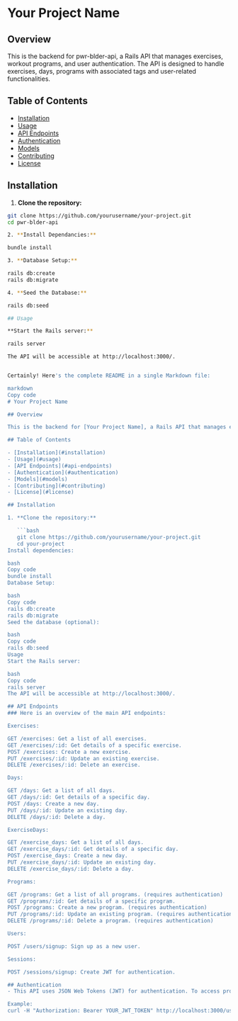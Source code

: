 # Your Project Name

## Overview

This is the backend for pwr-blder-api, a Rails API that manages exercises, workout programs, and user authentication. The API is designed to handle exercises, days, programs with associated tags and user-related functionalities.

## Table of Contents

- [Installation](#installation)
- [Usage](#usage)
- [API Endpoints](#api-endpoints)
- [Authentication](#authentication)
- [Models](#models)
- [Contributing](#contributing)
- [License](#license)

## Installation

1. **Clone the repository:**

```bash
git clone https://github.com/yourusername/your-project.git
cd pwr-blder-api

2. **Install Dependancies:**

bundle install

3. **Database Setup:**

rails db:create
rails db:migrate

4. **Seed the Database:**

rails db:seed

## Usage

**Start the Rails server:**

rails server

The API will be accessible at http://localhost:3000/.


Certainly! Here's the complete README in a single Markdown file:

markdown
Copy code
# Your Project Name

## Overview

This is the backend for [Your Project Name], a Rails API that manages exercises, workout programs, and user authentication. The API is designed to handle exercises, days, programs, tags, and user-related functionalities.

## Table of Contents

- [Installation](#installation)
- [Usage](#usage)
- [API Endpoints](#api-endpoints)
- [Authentication](#authentication)
- [Models](#models)
- [Contributing](#contributing)
- [License](#license)

## Installation

1. **Clone the repository:**

   ```bash
   git clone https://github.com/yourusername/your-project.git
   cd your-project
Install dependencies:

bash
Copy code
bundle install
Database Setup:

bash
Copy code
rails db:create
rails db:migrate
Seed the database (optional):

bash
Copy code
rails db:seed
Usage
Start the Rails server:

bash
Copy code
rails server
The API will be accessible at http://localhost:3000/.

## API Endpoints
### Here is an overview of the main API endpoints:

Exercises:

GET /exercises: Get a list of all exercises.
GET /exercises/:id: Get details of a specific exercise.
POST /exercises: Create a new exercise.
PUT /exercises/:id: Update an existing exercise.
DELETE /exercises/:id: Delete an exercise.

Days:

GET /days: Get a list of all days.
GET /days/:id: Get details of a specific day.
POST /days: Create a new day.
PUT /days/:id: Update an existing day.
DELETE /days/:id: Delete a day.

ExerciseDays:

GET /exercise_days: Get a list of all days.
GET /exercise_days/:id: Get details of a specific day.
POST /exercise_days: Create a new day.
PUT /exercise_days/:id: Update an existing day.
DELETE /exercise_days/:id: Delete a day.

Programs:

GET /programs: Get a list of all programs. (requires authentication)
GET /programs/:id: Get details of a specific program.
POST /programs: Create a new program. (requires authentication)
PUT /programs/:id: Update an existing program. (requires authentication)
DELETE /programs/:id: Delete a program. (requires authentication)

Users:

POST /users/signup: Sign up as a new user.

Sessions:

POST /sessions/signup: Create JWT for authentication.

## Authentication
- This API uses JSON Web Tokens (JWT) for authentication. To access protected routes, include the JWT token in the Authorization header of your requests.

Example:
curl -H "Authorization: Bearer YOUR_JWT_TOKEN" http://localhost:3000/users/profile



